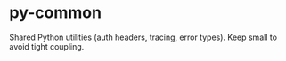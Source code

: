 # py-common
Shared Python utilities (auth headers, tracing, error types). Keep small to avoid tight coupling.
